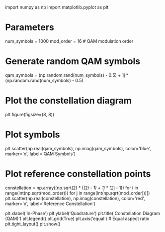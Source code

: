 import numpy as np
import matplotlib.pyplot as plt

# Parameters
num_symbols = 1000
mod_order = 16  # QAM modulation order

# Generate random QAM symbols
qam_symbols = (np.random.rand(num_symbols) - 0.5) + 1j * (np.random.rand(num_symbols) - 0.5)

# Plot the constellation diagram
plt.figure(figsize=(8, 8))

# Plot symbols
plt.scatter(np.real(qam_symbols), np.imag(qam_symbols), color='blue', marker='o', label='QAM Symbols')

# Plot reference constellation points
constellation = np.array([np.sqrt(2) * ((2*i - 1) + 1j * (2*j - 1)) for i in range(int(np.sqrt(mod_order))) for j in range(int(np.sqrt(mod_order)))])
plt.scatter(np.real(constellation), np.imag(constellation), color='red', marker='x', label='Reference Constellation')

plt.xlabel('In-Phase')
plt.ylabel('Quadrature')
plt.title('Constellation Diagram (QAM)')
plt.legend()
plt.grid(True)
plt.axis('equal')  # Equal aspect ratio
plt.tight_layout()
plt.show()
